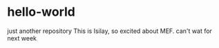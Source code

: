 # hello-world
just another repository
This is Isilay, so excited about MEF. can't wat for next week
